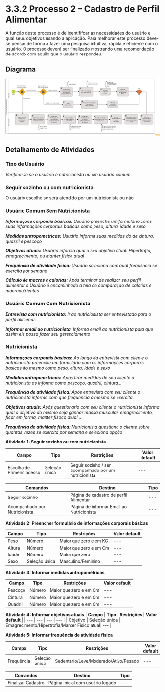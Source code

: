 # 3.3.2 Processo 2 – Cadastro de Perfil Alimentar

A função deste processo é de identififcar as necessidades do usuário e qual seus objetivos usando a aplicação. 
Para melhorar este processo deve-se pensar de forma a fazer uma pesquisa intuitiva, rápida e eficiente com o usuário.
O processo deverá ser finalizado mostrando uma recomendação de acordo com aquilo que o usuário respondeu. 

## Diagrama

![PROCESSO 2](../images/perfil-final.png "Modelo BPMN do Processo 2.")

## Detalhamento de Atividades

### Tipo de Usuário

_Verifica-se se o usuário é nutricionista ou um usuário comum._

### Seguir sozinho ou com nutricionista
 O usuário escolhe se será atendido por um nutricionista ou não

### Usuário Comum Sem Nutricionista

_**Informaçoes corporais básicas:** Usuário preenche um formulário coms suas informações corporais basicas como peso, altura, idade e sexo_

_**Medidas antropométricas:** Usuário informa suas medidas do de cintura, quasril e pescoço_

_**Objetivos atuais:** Usuário informa qual o seu objetivo atual: Hipertrofia, emagrecimento, ou manter fisico atual_

_**Frequência de atividade física:** Usuário seleciona com qual frequência se exercita por semana_

_**Cálculo de macros e calorias:** Após terminar de realizar seu perfil alimentar o Usuário é encaminhado a tela de comparaçao de calorias e macronutrientes_

### Usuário Comum Com Nutricionista

_**Entrevista com nutricionista:** Ir ao nutricionista ser entrevistado para o perfil alimenar._

_**Informar email ao nutricionista:** Informa email ao nutricionista para que assim ele possa fazer seu gerenciamento_

### Nutricionista

_**Informaçoes corporais básicas:** Ao longo da entrevista com cliente o nutricionista preenche um formulário com as informações corporais basicas do mesmo como peso, altura, idade e sexo_

_**Medidas antropométricas:** Após tirar medidas de seu cliente o nutricionista as informa como pescoço, quadril, cintura..._

_**Frequência de atividade fisica:** Após entrevista com seu cliente o nutricionista informa com que frequência o mesmo se exercita._

_**Objetivos atuais:** Após questionario com seu cliente o nutricionista informa qual o objetivo do mesmo seja ganhar massa muscular, emagrecimento, ficar em forma, manter fisoco atual..._

_**Frequência de atividade física:** Nutricionista questiona o cliente sobre quantas vezes se exercita por semana e seleciona opção_


**Atividade 1: Seguir sozinho ou com nutricionista**

| **Campo** | **Tipo** | **Restrições** | **Valor default** |
| --- | --- | --- | --- |
| Escolha de Primeiro acesso | Seleção ùnica | Seguir sozinho / ser acompanhado por um nutricionista | --- |

| **Comandos** | **Destino** | **Tipo** |
| --- | --- | --- |
| Seguir sozinho | Página de cadastro de perfil Alimentar | --- |
| Acompanhado por Nutricionista | Página de informar Email ao Nutricionista | --- |

**Atividade 2: Preencher formulário de informações corporais básicas**

| **Campo** | **Tipo** | **Restrições** | **Valor default** |
| --- | --- | --- | --- |
| Peso | Número | Maior que zero e em KG| --- |
| Altura | Número | Maior que zero e em Cm| --- |
| Idade | Número | Maior que zero | --- |
| Sexo | Seleção única | Masculino/Feminino | --- |

**Atividade 3: Informar medidas antropométricas**

| **Campo** | **Tipo** | **Restrições** | **Valor default** |
| --- | --- | --- | --- |
| Pescoço | Número | Maior que zero e em Cm | --- |
| Cintura | Número | Maior que zero e em Cm | --- |
| Quadril | Número | Maior que zero e em Cm | --- |

**Atividade 4: Informar objetivos atuais**
| **Campo** | **Tipo** | **Restrições** | **Valor default** |
| --- | --- | --- | --- |
| Objetivo | Seleção única | Emagrecimento/Hipertrofia/Manter Físico atual| --- |

**Atividade 5: Informar frequência de atividade física**

| **Campo** | **Tipo** | **Restrições** | **Valor default** |
| --- | --- | --- | --- |
| Frequência | Seleção única | Sedentário/Leve/Moderado/Ativo/Pesado | --- |


| **Comandos** | **Destino** | **Tipo** |
| --- | --- | --- |
| Finalizar Cadastro | Página inicial com usuário logado | --- |








